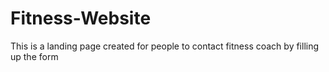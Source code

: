 # Fitness-Website
This is a landing page created for people to contact fitness coach by filling up the form
